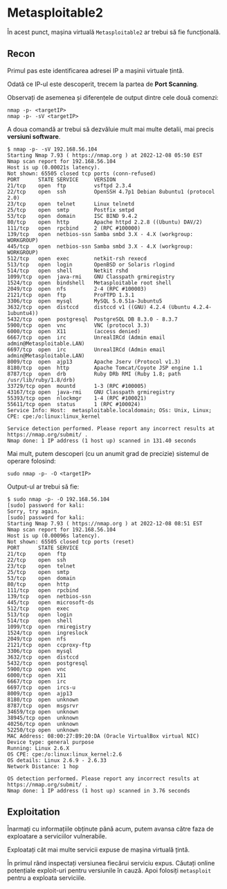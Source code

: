 # Metasploitable2

În acest punct, mașina virtuală `Metasploitable2` ar trebui să fie funcțională.

## Recon

Primul pas este identificarea adresei IP a mașinii virtuale țintă.

Odată ce IP-ul este descoperit, trecem la partea de **Port Scanning**.

Observați de asemenea și diferențele de output dintre cele două comenzi:

``` shell
nmap -p- <targetIP>
nmap -p- -sV <targetIP>
```

A doua comandă ar trebui să dezvăluie mult mai multe detalii, mai precis **versiuni software**.

``` text
$ nmap -p- -sV 192.168.56.104
Starting Nmap 7.93 ( https://nmap.org ) at 2022-12-08 05:50 EST
Nmap scan report for 192.168.56.104
Host is up (0.00021s latency).
Not shown: 65505 closed tcp ports (conn-refused)
PORT      STATE SERVICE     VERSION
21/tcp    open  ftp         vsftpd 2.3.4
22/tcp    open  ssh         OpenSSH 4.7p1 Debian 8ubuntu1 (protocol 2.0)
23/tcp    open  telnet      Linux telnetd
25/tcp    open  smtp        Postfix smtpd
53/tcp    open  domain      ISC BIND 9.4.2
80/tcp    open  http        Apache httpd 2.2.8 ((Ubuntu) DAV/2)
111/tcp   open  rpcbind     2 (RPC #100000)
139/tcp   open  netbios-ssn Samba smbd 3.X - 4.X (workgroup: WORKGROUP)
445/tcp   open  netbios-ssn Samba smbd 3.X - 4.X (workgroup: WORKGROUP)
512/tcp   open  exec        netkit-rsh rexecd
513/tcp   open  login       OpenBSD or Solaris rlogind
514/tcp   open  shell       Netkit rshd
1099/tcp  open  java-rmi    GNU Classpath grmiregistry
1524/tcp  open  bindshell   Metasploitable root shell
2049/tcp  open  nfs         2-4 (RPC #100003)
2121/tcp  open  ftp         ProFTPD 1.3.1
3306/tcp  open  mysql       MySQL 5.0.51a-3ubuntu5
3632/tcp  open  distccd     distccd v1 ((GNU) 4.2.4 (Ubuntu 4.2.4-1ubuntu4))
5432/tcp  open  postgresql  PostgreSQL DB 8.3.0 - 8.3.7
5900/tcp  open  vnc         VNC (protocol 3.3)
6000/tcp  open  X11         (access denied)
6667/tcp  open  irc         UnrealIRCd (Admin email admin@Metasploitable.LAN)
6697/tcp  open  irc         UnrealIRCd (Admin email admin@Metasploitable.LAN)
8009/tcp  open  ajp13       Apache Jserv (Protocol v1.3)
8180/tcp  open  http        Apache Tomcat/Coyote JSP engine 1.1
8787/tcp  open  drb         Ruby DRb RMI (Ruby 1.8; path /usr/lib/ruby/1.8/drb)
33729/tcp open  mountd      1-3 (RPC #100005)
43167/tcp open  java-rmi    GNU Classpath grmiregistry
55393/tcp open  nlockmgr    1-4 (RPC #100021)
55611/tcp open  status      1 (RPC #100024)
Service Info: Host:  metasploitable.localdomain; OSs: Unix, Linux; CPE: cpe:/o:linux:linux_kernel

Service detection performed. Please report any incorrect results at https://nmap.org/submit/ .
Nmap done: 1 IP address (1 host up) scanned in 131.40 seconds
```

Mai mult, putem descoperi (cu un anumit grad de precizie) sistemul de operare folosind:

``` shell
sudo nmap -p- -O <targetIP>
```

Output-ul ar trebui să fie:

``` text
$ sudo nmap -p- -O 192.168.56.104
[sudo] password for kali: 
Sorry, try again.
[sudo] password for kali: 
Starting Nmap 7.93 ( https://nmap.org ) at 2022-12-08 08:51 EST
Nmap scan report for 192.168.56.104
Host is up (0.00096s latency).
Not shown: 65505 closed tcp ports (reset)
PORT      STATE SERVICE
21/tcp    open  ftp
22/tcp    open  ssh
23/tcp    open  telnet
25/tcp    open  smtp
53/tcp    open  domain
80/tcp    open  http
111/tcp   open  rpcbind
139/tcp   open  netbios-ssn
445/tcp   open  microsoft-ds
512/tcp   open  exec
513/tcp   open  login
514/tcp   open  shell
1099/tcp  open  rmiregistry
1524/tcp  open  ingreslock
2049/tcp  open  nfs
2121/tcp  open  ccproxy-ftp
3306/tcp  open  mysql
3632/tcp  open  distccd
5432/tcp  open  postgresql
5900/tcp  open  vnc
6000/tcp  open  X11
6667/tcp  open  irc
6697/tcp  open  ircs-u
8009/tcp  open  ajp13
8180/tcp  open  unknown
8787/tcp  open  msgsrvr
34659/tcp open  unknown
38945/tcp open  unknown
40256/tcp open  unknown
52250/tcp open  unknown
MAC Address: 08:00:27:B9:20:DA (Oracle VirtualBox virtual NIC)
Device type: general purpose
Running: Linux 2.6.X
OS CPE: cpe:/o:linux:linux_kernel:2.6
OS details: Linux 2.6.9 - 2.6.33
Network Distance: 1 hop

OS detection performed. Please report any incorrect results at https://nmap.org/submit/ .
Nmap done: 1 IP address (1 host up) scanned in 3.76 seconds
```

## Exploitation

Înarmați cu informațiile obținute până acum, putem avansa către faza de exploatare a serviciilor vulnerabile.

Exploatați cât mai multe servicii expuse de mașina virtuală țintă.

În primul rând inspectați versiunea fiecărui serviciu expus.
Căutați online potențiale exploit-uri pentru versiunile în cauză.
Apoi folosiți `metasploit` pentru a exploata serviciile.
